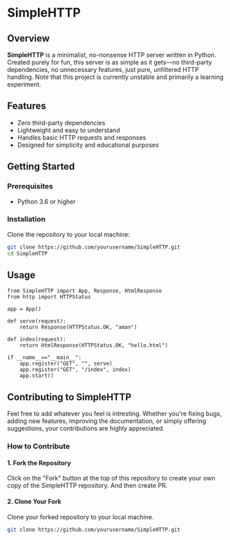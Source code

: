 # SimpleHTTP

## Overview
**SimpleHTTP** is a minimalist, no-nonsense HTTP server written in Python. Created purely for fun, this server is as simple as it gets—no third-party dependencies, no unnecessary features, just pure, unfiltered HTTP handling. Note that this project is currently unstable and primarily a learning experiment.

## Features
- Zero third-party dependencies
- Lightweight and easy to understand
- Handles basic HTTP requests and responses
- Designed for simplicity and educational purposes

## Getting Started

### Prerequisites
- Python 3.6 or higher

### Installation
Clone the repository to your local machine:

```bash
git clone https://github.com/yourusername/SimpleHTTP.git
cd SimpleHTTP
```

## Usage
```python3
from SimpleHTTP import App, Response, HtmlResponse
from http import HTTPStatus

app = App()

def serve(request):
    return Response(HTTPStatus.OK, "aman")

def index(request):
    return HtmlResponse(HTTPStatus.OK, "hello.html")

if __name__=="__main__":
    app.register("GET", "", serve)
    app.register("GET", "/index", index)
    app.start()

```

## Contributing to SimpleHTTP

Feel free to add whatever you feel is intresting. Whether you're fixing bugs, adding new features, improving the documentation, or simply offering suggestions, your contributions are highly appreciated.

### How to Contribute

#### 1. Fork the Repository
Click on the "Fork" button at the top of this repository to create your own copy of the SimpleHTTP repository. And then create PR.

#### 2. Clone Your Fork
Clone your forked repository to your local machine.

```bash
git clone https://github.com/yourusername/SimpleHTTP.git
```
